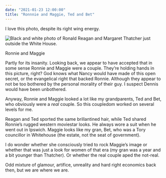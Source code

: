 ```yaml
---
date: "2021-01-23 12:00:00"
title: "Ronnnie and Maggie, Ted and Bet"
---
```



I love this photo, despite its right wing energy.

![Black and white photo of Ronald Reagan and Margaret Thatcher just outside the White House.](https://thisdaysportion.com/images/ronnie-and-maggie.jpg "Black and white photo of Ronald Reagan and Margaret Thatcher just outside the White House.")
<figcaption>Ronnie and Maggie</figcaption>

Partly for its insanity. Looking back, we appear to have accepted that in some sense Ronnie and Maggie were a couple. They’re holding hands in this picture, right? God knows what Nancy would have made of this open secret, or the evangelical right that backed Ronnie. Although they appear to not be too bothered by the personal morality of their guy. I suspect Dennis would have been unbothered.

Anyway, Ronnie and Maggie looked a lot like my grandparents, Ted and Bet, who obviously were a _real_ couple. So this coupledom worked on several levels for me.

Reagan and Ted sported the same brillantined hair, while Ted shared Ronnie’s rugged western moviestar looks. He always wore a suit when he went out in Ipswich. Maggie looks like my gran, Bet, who was a Tory councillor in Whitehouse (the estate, not the seat of government).

I do wonder whether she consciously tried to rock Maggie’s image or whether that was just a look for women of that era (my gran was a year and a bit younger than Thatcher). Or whether the real couple aped the not-real.

Odd mixture of glamour, artifice, unreality and hard right economics back then, but we are where we are.

